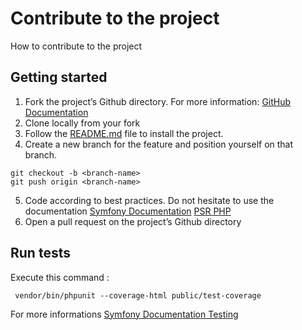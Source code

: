 # Contribute to the project

How to contribute to the project

## Getting started

1. Fork the project’s Github directory. For more information: [GitHub Documentation](https://docs.github.com/fr/pull-requests/collaborating-with-pull-requests/working-with-forks/fork-a-repoy)
2. Clone locally from your fork
3. Follow the [README.md](https://github.com/marleneLG/ToDoAndCoOpc/blob/main/README.md) file to install the project.
4. Create a new branch for the feature and position yourself on that branch.

```shell
git checkout -b <branch-name>
git push origin <branch-name>
```

5. Code according to best practices. Do not hesitate to use the documentation [Symfony Documentation](https://symfony.com/doc/current/index.html) [PSR PHP](https://www.php-fig.org/psr/)
6. Open a pull request on the project’s Github directory

## Run tests

Execute this command :
```shell
 vendor/bin/phpunit --coverage-html public/test-coverage
```
For more informations [Symfony Documentation Testing](https://symfony.com/doc/4.x/testing.html)